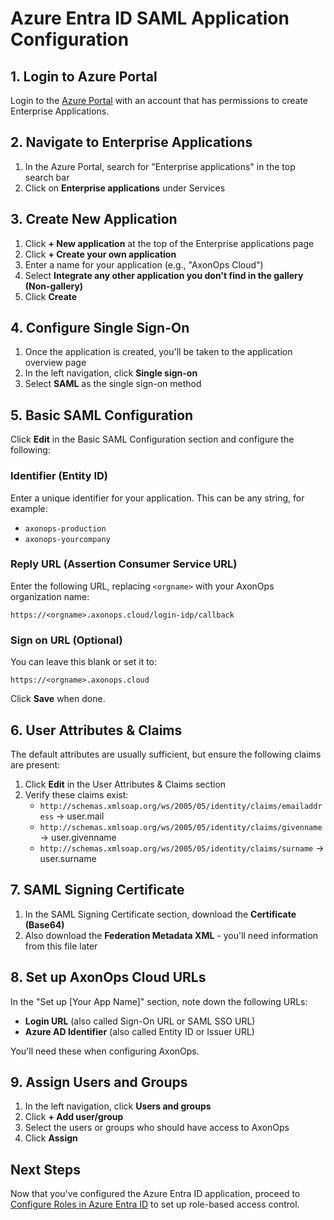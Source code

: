 # Azure Entra ID SAML Application Configuration

## 1. Login to Azure Portal

Login to the [Azure Portal](https://portal.azure.com) with an account that has permissions to create Enterprise Applications.

## 2. Navigate to Enterprise Applications

1. In the Azure Portal, search for "Enterprise applications" in the top search bar
2. Click on **Enterprise applications** under Services

## 3. Create New Application

1. Click **+ New application** at the top of the Enterprise applications page
2. Click **+ Create your own application**
3. Enter a name for your application (e.g., "AxonOps Cloud")
4. Select **Integrate any other application you don't find in the gallery (Non-gallery)**
5. Click **Create**

## 4. Configure Single Sign-On

1. Once the application is created, you'll be taken to the application overview page
2. In the left navigation, click **Single sign-on**
3. Select **SAML** as the single sign-on method

## 5. Basic SAML Configuration

Click **Edit** in the Basic SAML Configuration section and configure the following:

### Identifier (Entity ID)
Enter a unique identifier for your application. This can be any string, for example:
- `axonops-production`
- `axonops-yourcompany`

### Reply URL (Assertion Consumer Service URL)
Enter the following URL, replacing `<orgname>` with your AxonOps organization name:
```
https://<orgname>.axonops.cloud/login-idp/callback
```

### Sign on URL (Optional)
You can leave this blank or set it to:
```
https://<orgname>.axonops.cloud
```

Click **Save** when done.

## 6. User Attributes & Claims

The default attributes are usually sufficient, but ensure the following claims are present:

1. Click **Edit** in the User Attributes & Claims section
2. Verify these claims exist:
   - `http://schemas.xmlsoap.org/ws/2005/05/identity/claims/emailaddress` → user.mail
   - `http://schemas.xmlsoap.org/ws/2005/05/identity/claims/givenname` → user.givenname
   - `http://schemas.xmlsoap.org/ws/2005/05/identity/claims/surname` → user.surname

## 7. SAML Signing Certificate

1. In the SAML Signing Certificate section, download the **Certificate (Base64)**
2. Also download the **Federation Metadata XML** - you'll need information from this file later

## 8. Set up AxonOps Cloud URLs

In the "Set up [Your App Name]" section, note down the following URLs:
- **Login URL** (also called Sign-On URL or SAML SSO URL)
- **Azure AD Identifier** (also called Entity ID or Issuer URL)

You'll need these when configuring AxonOps.

## 9. Assign Users and Groups

1. In the left navigation, click **Users and groups**
2. Click **+ Add user/group**
3. Select the users or groups who should have access to AxonOps
4. Click **Assign**

## Next Steps

Now that you've configured the Azure Entra ID application, proceed to [Configure Roles in Azure Entra ID](02-azure-roles.md) to set up role-based access control.